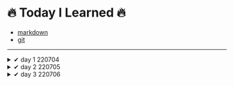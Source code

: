 # 🔥 Today I Learned 🔥

- [markdown](https://github.com/jincde/TIL/tree/master/markdown)
- [git](https://github.com/jincde/TIL/tree/master/git)






---

<details>
<summary>✔ day 1 220704</summary>
#### 가입

- `github` 가입
- `notion` 가입
- `syllaverse` 가입
- `discord` 가입



#### 개발환경 설정

- `git` 설치
- `Python` 설치
- `VScode` 설치
- `Typora` 설치
</details>



<details>
<summary> ✔ day 2 220705 </summary>

- `markdown` 문법
  - 실습 자료 제작
  
- `git` 실습

  - `add` `commit` 등 명령어
  </details>
  



<details>
<summary> ✔ day 3 220706 </summary>

- `로컬저장소` `원격저장소` 개념

- `git 기본 브랜치` 설정

- 저장소 만들고 `3커밋`

- TIL `커밋`
</details>